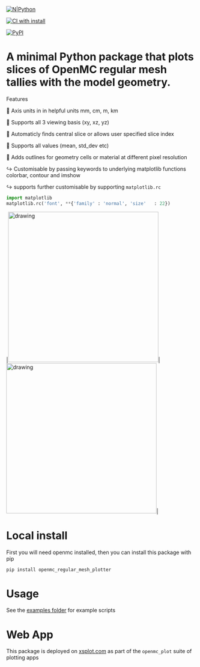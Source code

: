 [![N|Python](https://www.python.org/static/community_logos/python-powered-w-100x40.png)](https://www.python.org)

[![CI with install](https://github.com/fusion-energy/openmc_regular_mesh_plotter/actions/workflows/ci_with_install.yml/badge.svg)](https://github.com/fusion-energy/openmc_regular_mesh_plotter/actions/workflows/ci_with_install.yml)

[![PyPI](https://img.shields.io/pypi/v/openmc-regular-mesh-plotter?color=brightgreen&label=pypi&logo=grebrightgreenen&logoColor=green)](https://pypi.org/project/openmc-regular-mesh-plotter/)


# A minimal Python package that plots slices of OpenMC regular mesh tallies with the model geometry.

Features

:straight_ruler: Axis units in in helpful units mm, cm, m, km

:eyes: Supports all 3 viewing basis (xy, xz, yz)

:hocho: Automaticly finds central slice or allows user specified slice index

:dart: Supports all values (mean, std_dev etc)

:black_square_button: Adds outlines for geometry cells or material at different pixel resolution

:arrow_right_hook: Customisable by passing keywords to underlying matplotlib functions colorbar, contour and imshow

:arrow_right_hook: supports further customisable by supporting ```matplotlib.rc```
```python
import matplotlib 
matplotlib.rc('font', **{'family' : 'normal', 'size'   : 22})
```
|<img src="https://user-images.githubusercontent.com/8583900/265032335-27463ee9-8960-4f5e-a662-dab0b6cd9fc5.png" alt="drawing" width="400"/>|<img src="https://user-images.githubusercontent.com/8583900/265065370-734c66ab-b20e-40c8-b72b-88203ea4347b.gif" alt="drawing" width="400"/>|

# Local install

First you will need openmc installed, then you can install this package with pip

```bash
pip install openmc_regular_mesh_plotter
```

# Usage

See the [examples folder](https://github.com/fusion-energy/openmc_regular_mesh_plotter/tree/main/examples) for example scripts

# Web App

This package is deployed on [xsplot.com](https://www.xsplot.com) as part of the ```openmc_plot``` suite of plotting apps
